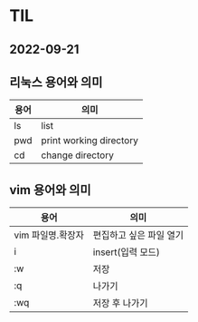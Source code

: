 # TIL

## 2022-09-21
## 리눅스 용어와  의미
|용어|의미  |
|--|--|
|ls|list  |
|pwd|print working directory|
|cd|change directory  |

## vim 용어와  의미
|용어|의미  |
|--|--|
|vim 파일명.확장자|편집하고 싶은 파일 열기  |
|i|insert(입력 모드)|
|:w|저장  |
|:q|나가기  |
|:wq|저장 후 나가기|
